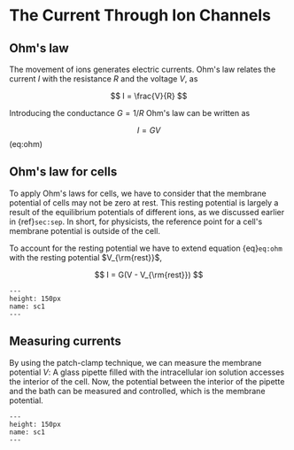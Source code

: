 # The Current Through Ion Channels

## Ohm's law
The movement of ions generates electric currents. Ohm's law relates the current $I$ with the resistance $R$ and the voltage $V$, as

$$
I = \frac{V}{R}
$$

Introducing the conductance $G=1/R$ Ohm's law can be written as

$$
I = G V
$$ (eq:ohm)

## Ohm's law for cells

To apply Ohm's laws for cells, we have to consider that the membrane potential of cells may not be zero at rest. This resting potential is largely a result of the equilibrium potentials of different ions, as we discussed earlier in {ref}`sec:sep`. In short, for physicists, the reference point for a cell's membrane potential is outside of the cell.     

To account for the resting potential we have to extend equation {eq}`eq:ohm` with the resting potential $V_{\rm{rest}}$,

$$
I = G(V - V_{\rm{rest}})
$$

```{figure} current.png
---
height: 150px
name: sc1
---
```
## Measuring currents
By using the patch-clamp technique, we can measure the membrane potential $V$: A glass pipette filled with the intracellular ion solution accesses the interior of the cell. Now, the potential between the interior of the pipette and the bath can be measured and controlled, which is the membrane potential.

```{figure} amp.png
---
height: 150px
name: sc1
---
```
